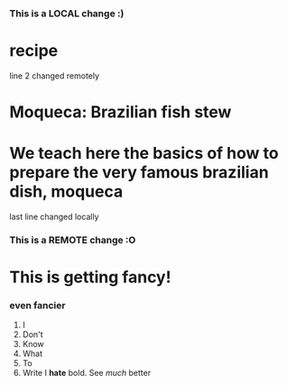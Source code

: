 ### This is a LOCAL change :)
# recipe
line 2 changed remotely
# Moqueca: Brazilian fish stew
# We teach here the basics of how to prepare the very famous brazilian dish, moqueca
last line changed locally
### This is a REMOTE change :O
# This is getting fancy!
### even fancier
1. I
2. Don't
3. Know
4. What
5. To
6. Write
I **hate** bold. See *much* better


